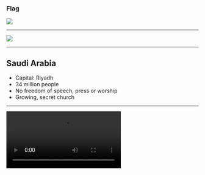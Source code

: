 ### Flag

![](https://upload.wikimedia.org/wikipedia/commons/0/0d/Flag_of_Saudi_Arabia.svg)

---

![](https://upload.wikimedia.org/wikipedia/commons/4/47/Saudi_Arabia_%28orthographic_projection%29.svg)

---

## Saudi Arabia

- Capital: Riyadh
- 34 million people
- No freedom of speech, press or worship
- Growing, secret church

---

![](https://storage.cloud.google.com/prayer-videos/country/saudiarabia.mp4)
